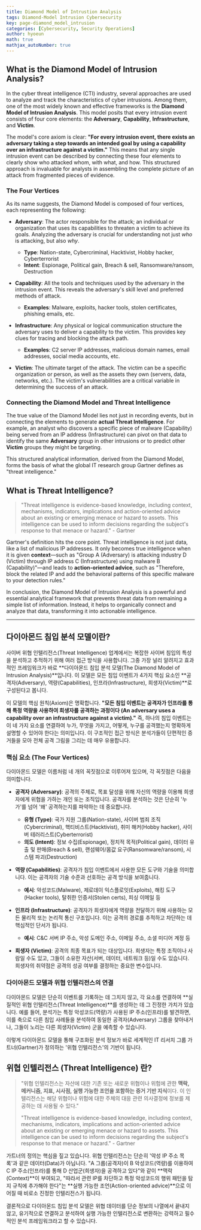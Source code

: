 ```yaml
---
title: Diamond Model of Intrustion Analysis
tags: Diamond-Model Intrusion Cybersecurity
key: page-diamond_model_intrusion
categories: [Cybersecurity, Security Operations]
author: hyoeun
math: true
mathjax_autoNumber: true
---
```


## What is the Diamond Model of Intrusion Analysis?

In the cyber threat intelligence (CTI) industry, several approaches are used to analyze and track the characteristics of cyber intrusions. Among them, one of the most widely known and effective frameworks is the **Diamond Model of Intrusion Analysis**. This model posits that every intrusion event consists of four core elements: the **Adversary**, **Capability**, **Infrastructure**, and **Victim**.

The model's core axiom is clear: **"For every intrusion event, there exists an adversary taking a step towards an intended goal by using a capability over an infrastructure against a victim."** This means that any single intrusion event can be described by connecting these four elements to clearly show who attacked whom, with what, and how. This structured approach is invaluable for analysts in assembling the complete picture of an attack from fragmented pieces of evidence.

### The Four Vertices

As its name suggests, the Diamond Model is composed of four vertices, each representing the following:

* **Adversary**: The actor responsible for the attack; an individual or organization that uses its capabilities to threaten a victim to achieve its goals. Analyzing the adversary is crucial for understanding not just *who* is attacking, but also *why*.
    * **Type**: Nation-state, Cybercriminal, Hacktivist, Hobby hacker, Cyberterrorist
    * **Intent**: Espionage, Political gain, Breach & sell, Ransomware/ransom, Destruction

* **Capability**: All the tools and techniques used by the adversary in the intrusion event. This reveals the adversary's skill level and preferred methods of attack.
    * **Examples**: Malware, exploits, hacker tools, stolen certificates, phishing emails, etc.

* **Infrastructure**: Any physical or logical communication structure the adversary uses to deliver a capability to the victim. This provides key clues for tracing and blocking the attack path.
    * **Examples**: C2 server IP addresses, malicious domain names, email addresses, social media accounts, etc.

* **Victim**: The ultimate target of the attack. The victim can be a specific organization or person, as well as the assets they own (servers, data, networks, etc.). The victim's vulnerabilities are a critical variable in determining the success of an attack.

### Connecting the Diamond Model and Threat Intelligence

The true value of the Diamond Model lies not just in recording events, but in connecting the elements to generate **actual Threat Intelligence**. For example, an analyst who discovers a specific piece of malware (Capability) being served from an IP address (Infrastructure) can pivot on that data to identify the same **Adversary** group in other intrusions or to predict other **Victim** groups they might be targeting.

This structured analytical information, derived from the Diamond Model, forms the basis of what the global IT research group Gartner defines as "threat intelligence."

## What is Threat Intelligence?

> "Threat intelligence is evidence-based knowledge, including context, mechanisms, indicators, implications and action-oriented advice about an existing or emerging menace or hazard to assets. This intelligence can be used to inform decisions regarding the subject's response to that menace or hazard." - Gartner

Gartner's definition hits the core point. Threat intelligence is not just data, like a list of malicious IP addresses. It only becomes true intelligence when it is given **context**—such as "Group A (Adversary) is attacking industry D (Victim) through IP address C (Infrastructure) using malware B (Capability)"—and leads to **action-oriented advice**, such as "Therefore, block the related IP and add the behavioral patterns of this specific malware to your detection rules."

In conclusion, the Diamond Model of Intrusion Analysis is a powerful and essential analytical framework that prevents threat data from remaining a simple list of information. Instead, it helps to organically connect and analyze that data, transforming it into actionable intelligence.

---

## 다이아몬드 침입 분석 모델이란?

사이버 위협 인텔리전스(Threat Intelligence) 업계에서는 복잡한 사이버 침입의 특성을 분석하고 추적하기 위해 여러 접근 방식을 사용합니다. 그중 가장 널리 알려지고 효과적인 프레임워크가 바로 **다이아몬드 침입 분석 모델(The Diamond Model of Intrusion Analysis)**입니다. 이 모델은 모든 침입 이벤트가 4가지 핵심 요소인 **공격자(Adversary), 역량(Capabilities), 인프라(Infrastructure), 희생자(Victim)**로 구성된다고 봅니다.

이 모델의 핵심 원칙(Axiom)은 명확합니다. **"모든 침입 이벤트는 공격자가 인프라를 통해 특정 역량을 사용하여 희생자를 공격하는 과정이다 (An adversary uses a capability over an infrastructure against a victim)."** 즉, 하나의 침입 이벤트는 이 네 가지 요소를 연결하여 누가, 무엇을 가지고, 어떻게, 누구를 공격했는지 명확하게 설명할 수 있어야 한다는 의미입니다. 이 구조적인 접근 방식은 분석가들이 단편적인 증거들을 모아 전체 공격 그림을 그리는 데 매우 유용합니다.

### 핵심 요소 (The Four Vertices)

다이아몬드 모델은 이름처럼 네 개의 꼭짓점으로 이루어져 있으며, 각 꼭짓점은 다음을 의미합니다.

* **공격자 (Adversary)**: 공격의 주체로, 목표 달성을 위해 자신의 역량을 이용해 희생자에게 위협을 가하는 개인 또는 조직입니다. 공격자를 분석하는 것은 단순히 '누가'를 넘어 '왜' 공격하는지를 파악하는 데 중요합니다.
    * **유형 (Type)**: 국가 지원 그룹(Nation-state), 사이버 범죄 조직(Cybercriminal), 핵티비스트(Hacktivist), 취미 해커(Hobby hacker), 사이버 테러리스트(Cyberterrorist)
    * **의도 (Intent)**: 정보 수집(Espionage), 정치적 목적(Political gain), 데이터 유출 및 판매(Breach & sell), 랜섬웨어/몸값 요구(Ransomware/ransom), 시스템 파괴(Destruction)

* **역량 (Capabilities)**: 공격자가 침입 이벤트에서 사용한 모든 도구와 기술을 의미합니다. 이는 공격자의 기술 수준과 선호하는 공격 방식을 보여줍니다.
    * **예시**: 악성코드(Malware), 제로데이 익스플로잇(Exploits), 해킹 도구(Hacker tools), 탈취한 인증서(Stolen certs), 피싱 이메일 등

* **인프라 (Infrastructure)**: 공격자가 희생자에게 역량을 전달하기 위해 사용하는 모든 물리적 또는 논리적 통신 구조입니다. 이는 공격의 경로를 추적하고 차단하는 데 핵심적인 단서가 됩니다.
    * **예시**: C&C 서버 IP 주소, 악성 도메인 주소, 이메일 주소, 소셜 미디어 계정 등

* **희생자 (Victim)**: 공격의 최종 목표가 되는 대상입니다. 희생자는 특정 조직이나 사람일 수도 있고, 그들이 소유한 자산(서버, 데이터, 네트워크 등)일 수도 있습니다. 희생자의 취약점은 공격의 성공 여부를 결정하는 중요한 변수입니다.

### 다이아몬드 모델과 위협 인텔리전스의 연결

다이아몬드 모델은 단순히 이벤트를 기록하는 데 그치지 않고, 각 요소를 연결하여 **실질적인 위협 인텔리전스(Threat Intelligence)**를 생성하는 데 그 진정한 가치가 있습니다. 예를 들어, 분석가는 특정 악성코드(역량)가 사용된 IP 주소(인프라)를 발견하면, 이를 축으로 다른 침입 사례들을 분석하여 동일한 공격자(Adversary) 그룹을 찾아내거나, 그들이 노리는 다른 희생자(Victim) 군을 예측할 수 있습니다.

이렇게 다이아몬드 모델을 통해 구조화된 분석 정보가 바로 세계적인 IT 리서치 그룹 가트너(Gartner)가 정의하는 '위협 인텔리전스'의 기반이 됩니다.

## 위협 인텔리전스 (Threat Intelligence) 란?

> "위협 인텔리전스는 자산에 대한 기존 또는 새로운 위협이나 위험에 관한 **맥락, 메커니즘, 지표, 시사점, 실행 가능한 조언을 포함하는 증거 기반 지식**이다. 이 인텔리전스는 해당 위협이나 위험에 대한 주체의 대응 관련 의사결정에 정보를 제공하는 데 사용될 수 있다."
>
> "Threat intelligence is evidence-based knowledge, including context, mechanisms, indicators, implications and action-oriented advice about an existing or emerging menace or hazard to assets. This intelligence can be used to inform decisions regarding the subject's response to that menace or hazard." - Gartner

가트너의 정의는 핵심을 짚고 있습니다. 위협 인텔리전스는 단순히 '악성 IP 주소 목록'과 같은 데이터(Data)가 아닙니다. "A 그룹(공격자)이 B 악성코드(역량)를 이용하여 C IP 주소(인프라)를 통해 D 산업군(희생자)을 공격하고 있다"와 같이 **맥락(Context)**이 부여되고, "따라서 관련 IP를 차단하고 특정 악성코드의 행위 패턴을 탐지 규칙에 추가해야 한다"는 **실행 가능한 조언(Action-oriented advice)**으로 이어질 때 비로소 진정한 인텔리전스가 됩니다.

결론적으로 다이아몬드 침입 분석 모델은 위협 데이터를 단순 정보의 나열에서 끝내지 않고, 유기적으로 연결하고 분석하여 실행 가능한 인텔리전스로 변환하는 강력하고 필수적인 분석 프레임워크라고 할 수 있습니다.